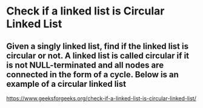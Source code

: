 # Check if a linked list is Circular Linked List

## Given a singly linked list, find if the linked list is circular or not. A linked list is called circular if it is not NULL-terminated and all nodes are connected in the form of a cycle. Below is an example of a circular linked list

https://www.geeksforgeeks.org/check-if-a-linked-list-is-circular-linked-list/
